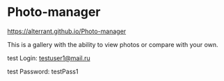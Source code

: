 # Photo-manager
https://alterrant.github.io/Photo-manager

This is a gallery with the ability to view photos or compare with your own.

test Login: testuser1@mail.ru

test Password: testPass1
